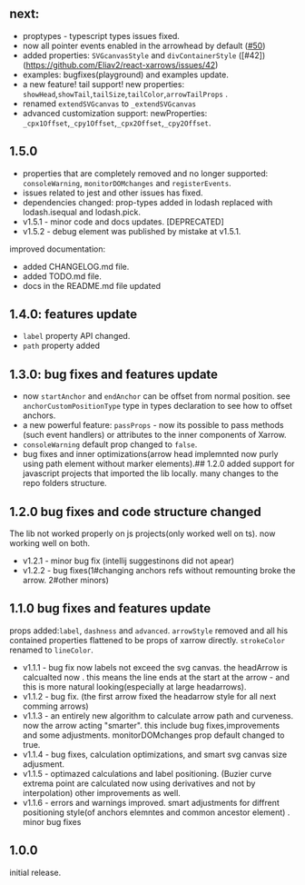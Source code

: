 ## next: 
- proptypes - typescript types issues fixed.
- now all pointer events enabled in the arrowhead by default ([#50](https://github.com/Eliav2/react-xarrows/issues/50))
- added properties: `SVGcanvasStyle` and `divContainerStyle` ([#42])(https://github.com/Eliav2/react-xarrows/issues/42)
- examples: bugfixes(playground) and examples update.
- a new feature! tail support!  new properties: `showHead`,`showTail`,`tailSize`,`tailColor`,`arrowTailProps` .
- renamed `extendSVGcanvas` to `_extendSVGcanvas`
- advanced customization support: newProperties: `_cpx1Offset`,`_cpy1Offset`,`_cpx2Offset`,`_cpy2Offset`.

## 1.5.0 
- properties that are completely removed and no longer supported: `consoleWarning`, `monitorDOMchanges` and `registerEvents`.
- issues related to jest and other issues has fixed.
- dependencies changed: prop-types added in lodash replaced with lodash.isequal and lodash.pick.
- v1.5.1 - minor code and docs updates. [DEPRECATED]
- v1.5.2 - debug element was published by mistake at v1.5.1. 

improved documentation:
- added CHANGELOG.md file.
- added TODO.md file.
- docs in the README.md file updated

## 1.4.0: features update
- `label` property API changed.
- `path` property added

## 1.3.0: bug fixes and features update
- now `startAnchor` and `endAnchor` can be offset from normal position. see `anchorCustomPositionType` type in types declaration to see how to offset anchors.
- a new powerful feature: `passProps` - now its possible to pass methods (such event handlers) or attributes to the inner components of Xarrow.
- `consoleWarning` default prop changed to `false`.
- bug fixes and inner optimizations(arrow head implemnted now purly using path element without marker elements).## 1.2.0 
added support for javascript projects that imported the lib locally. many changes to the repo folders structure.

## 1.2.0 bug fixes and code structure changed
The lib not worked properly on js projects(only worked well on ts).  now working well on both.
- v1.2.1 - minor bug fix (intellij suggestinons did not apear)
- v1.2.2 - bug fixes(1#changing anchors refs without remounting broke the arrow. 2#other minors)


## 1.1.0 bug fixes and features update
props added:`label`, `dashness` and `advanced`.
`arrowStyle` removed and all his contained properties flattened to be props of xarrow directly. `strokeColor` renamed to `lineColor`.
- v1.1.1 - bug fix now labels not exceed the svg canvas. the headArrow is calcualted now . this means the line ends at the start at the arrow - and this is more natural looking(especially at large headarrows).
- v1.1.2 - bug fix. (the first arrow fixed the headarrow style for all next comming arrows)
- v1.1.3 - an entirely new algorithm to calculate arrow path and curveness. now the arrow acting "smarter". this include bug fixes,improvements and some adjustments.
           monitorDOMchanges prop default changed to true.
- v1.1.4 - bug fixes, calculation optimizations, and smart svg canvas size adjusment.
- v1.1.5 - optimazed calculations and label positioning. (Buzier curve extrema point are calculated now using derivatives and not by interpolation) other improvements as well.
- v1.1.6 - errors and warnings improved. smart adjustments for diffrent positioning style(of anchors elemntes and common ancestor element) . minor bug fixes

## 1.0.0
initial release.

